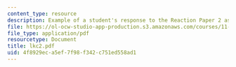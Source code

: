 ```yaml
---
content_type: resource
description: Example of a student's response to the Reaction Paper 2 assignment.
file: https://ol-ocw-studio-app-production.s3.amazonaws.com/courses/11-368-environmental-justice-fall-2004/4f8929eca5ef7f98f342c751ed558ad1_lkc2.pdf
file_type: application/pdf
resourcetype: Document
title: lkc2.pdf
uid: 4f8929ec-a5ef-7f98-f342-c751ed558ad1
---
```

